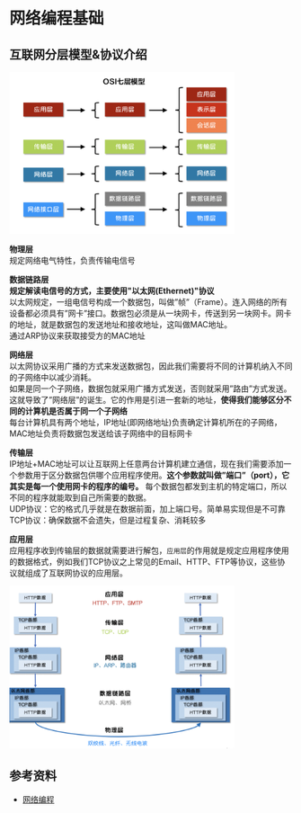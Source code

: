 # 网络编程基础
## 互联网分层模型&协议介绍

<img src="./img/osi.png" width=400px />

**物理层**  
规定网络电气特性，负责传输电信号

**数据链路层**  
**规定解读电信号的方式，主要使用"以太网(Ethernet)"协议**    
以太网规定，一组电信号构成一个数据包，叫做”帧”（Frame）。连入网络的所有设备都必须具有”网卡”接口。数据包必须是从一块网卡，传送到另一块网卡。网卡的地址，就是数据包的发送地址和接收地址，这叫做MAC地址。  
通过ARP协议来获取接受方的MAC地址    

**网络层**  
以太网协议采用广播的方式来发送数据包，因此我们需要将不同的计算机纳入不同的子网络中以减少消耗。  
如果是同一个子网络，数据包就采用广播方式发送，否则就采用”路由”方式发送。这就导致了”网络层”的诞生。它的作用是引进一套新的地址，**使得我们能够区分不同的计算机是否属于同一个子网络**  
每台计算机具有两个地址，IP地址(即网络地址)负责确定计算机所在的子网络，MAC地址负责将数据包发送给该子网络中的目标网卡 

**传输层**  
IP地址+MAC地址可以让互联网上任意两台计算机建立通信，现在我们需要添加一个参数用于区分数据包供哪个应用程序使用。**这个参数就叫做”端口”（port），它其实是每一个使用网卡的程序的编号。** 每个数据包都发到主机的特定端口，所以不同的程序就能取到自己所需要的数据。   
UDP协议：它的格式几乎就是在数据前面，加上端口号。简单易实现但是不可靠  
TCP协议：确保数据不会遗失，但是过程复杂、消耗较多

**应用层**  
应用程序收到传输层的数据就需要进行解包，`应用层`的作用就是规定应用程序使用的数据格式，例如我们TCP协议之上常见的Email、HTTP、FTP等协议，这些协议就组成了互联网协议的应用层。


<img src=./img/tcp-ip.png width=400px />

## 参考资料
- [网络编程](https://www.topgoer.com/%E7%BD%91%E7%BB%9C%E7%BC%96%E7%A8%8B/%E4%BA%92%E8%81%94%E7%BD%91%E5%8D%8F%E8%AE%AE%E4%BB%8B%E7%BB%8D.html)